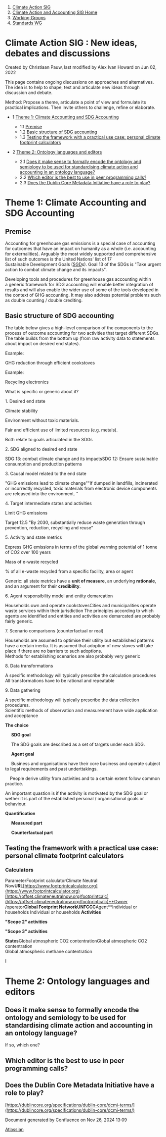 1. [Climate Action SIG](index.html)
2. [Climate Action and Accounting SIG Home](Climate-Action-and-Accounting-SIG-Home_19005445.html)
3. [Working Groups](Working-Groups_19005701.html)
4. [Standards WG](Standards-WG_19005755.html)

# Climate Action SIG : New ideas, debates and discussions

Created by Christiaan Pauw, last modified by Alex Ivan Howard on Jun 02, 2022

This page contains ongoing discussions on approaches and alternatives. The idea is to help to shape, test and articulate new ideas through discussion and debate.

Method: Propose a theme, articulate a point of view and formulate its practical implications. Then invite others to challenge, refine or elaborate.

- 1 [Theme 1: Climate Accounting and SDG Accounting](#Newideas,debatesanddiscussions-Theme1:ClimateAccountingandSDGAccounting)
  
  - 1.1 [Premise](#Newideas,debatesanddiscussions-Premise)
  - 1.2 [Basic structure of SDG accounting](#Newideas,debatesanddiscussions-BasicstructureofSDGaccounting)
  - 1.3 [Testing the framework with a practical use case: personal climate footprint calculators](#Newideas,debatesanddiscussions-Testingtheframeworkwithapracticalusecase:personalclimatefootprintcalculators)
- 2 [Theme 2: Ontology languages and editors](#Newideas,debatesanddiscussions-Theme2:Ontologylanguagesandeditors)
  
  - 2.1 [Does it make sense to formally encode the ontology and semiology to be used for standardising climate action and accounting in an ontology language?](#Newideas,debatesanddiscussions-Doesitmakesensetoformallyencodetheontologyandsemiologytobeusedforstandardisingclimateactionandaccountinginanontologylanguage?)
  - 2.2 [Which editor is the best to use in peer programming calls?](#Newideas,debatesanddiscussions-Whicheditoristhebesttouseinpeerprogrammingcalls?)
  - 2.3 [Does the Dublin Core Metadata Initiative have a role to play?](#Newideas,debatesanddiscussions-DoestheDublinCoreMetadataInitiativehavearoletoplay?)

# **Theme 1: Climate Accounting and SDG Accounting**

## **Premise**

Accounting for greenhouse gas emissions is a special case of accounting for outcomes that have an impact on humanity as a whole (i.e. accounting for externalities). Arguably the most widely supported and comprehensive list of such outcomes is the United Nations' list of 17 Sustainable Development Goals ([SGD](https://sdgs.un.org/goals)s). Goal 13 of the SDGs is "Take urgent action to combat climate change and its impacts". 

Developing tools and procedures for greenhouse gas accounting within a generic framework for SDG accounting will enable better integration of results and will also enable the wider use of some of the tools developed in the context of GHG accounting. It may also address potential problems such as double counting / double crediting.

## **Basic structure of SDG accounting**

The table below gives a high-level comparison of the components to the process of outcome accounting for two activities that target different SDGs. The table builds from the bottom up (from raw activity data to statements about impact on desired end states). 

Example:

GHG reduction through efficient cookstoves

Example:

Recycling electronics  

What is specific or generic about it?

1. Desired end state

Climate stability

Environment without toxic materials.

Fair and efficient use of limited resources (e.g. metals).

Both relate to goals articulated in the SDGs

2\. SDG aligned to desired end state

SDG 13: combat climate change and its impactsSDG 12: Ensure sustainable consumption and production patterns

3\. Causal model related to the end state

"GHG emissions lead to climate change""If dumped in landfills, incinerated or incorrectly recycled, toxic materials from electronic device components are released into the environment. "

4\. Target intermediate states and activities 

Limit GHG emissions

Target 12.5 "By 2030, substantially reduce waste generation through prevention, reduction, recycling and reuse"

5\. Activity and state metrics

Express GHG emissions in terms of the global warming potential of 1 tonne of CO2 over 100 years

Mass of e-waste recycled

% of all e-waste recycled from a specific facility, area or agent

Generic: all state metrics have a **unit of measure**, an underlying **rationale**, and an argument for their **credibility**.

6\. Agent responsibility model and entity demarcation

Households own and operate cookstovesCities and municipalities operate waste services within their jurisdiction The principles according to which agents are identified and entities and activities are demarcated are probably fairly generic. 

7\. Scenario comparisons (counterfactual or real)

Households are assumed to optimise their utility but established patterns have a certain inertia. It is assumed that adoption of new stoves will take place if there are no barriers to such adoptions.   
Methods for establishing scenarios are also probably very generic

8\. Data transformations

A specific methodology will typically prescribe the calculation procedures  
All transformations have to be rational and repeatable

9\. Data gathering

A specific methodology will typically prescribe the data collection procedures.   
Scientific methods of observation and measurement have wide application and acceptance 

**The choice**

     **SDG goal**

     The SDG goals are described as a set of targets under each SDG.

     **Agent goal**

     Business and organisations have their core business and operate subject to legal requirements and past underttakings.

    People derive utility from activities and to a certain extent follow common practice. 

An important quastion is if the activity is motivated by the SDG goal or wether it is part of the established personal / organisational goals or behaviour.

**Quantification**

     **Measured part**

     **Counterfactual part**

## **Testing the framework with a practical use case: personal climate footprint calculators**

### **Calculators**

ParameterFootprint calculatorClimate Neutral Now**URL**[https://www.footprintcalculator.org](https://www.footprintcalculator.org)[https://offset.climateneutralnow.org/footprintcalc](https://offset.climateneutralnow.org/footprintcalc)**Owner /operator**Global Footprint NetworkUNFCCC**Agent**Individual or households Individual or households **Activities**

**"Scope 2" activities**

**"Scope 3" activities**

**States**Global atmospheric CO2 contentrationGlobal atmospheric CO2 contentration  
Global atmospheric methane contentration

I

# **Theme 2: Ontology languages and editors**

## Does it make sense to formally encode the ontology and semiology to be used for standardising climate action and accounting in an ontology language?

If so, which one? 

## Which editor is the best to use in peer programming calls?

## Does the Dublin Core Metadata Initiative have a role to play?

[https://dublincore.org/specifications/dublin-core/dcmi-terms/](https://dublincore.org/specifications/dublin-core/dcmi-terms/)

Document generated by Confluence on Nov 26, 2024 13:09

[Atlassian](http://www.atlassian.com/)

